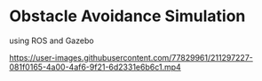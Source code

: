 # Obstacle Avoidance Simulation
using ROS and Gazebo

https://user-images.githubusercontent.com/77829961/211297227-081f0165-4a00-4af6-9f21-6d2331e6b6c1.mp4


